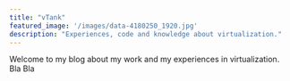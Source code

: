 ```yaml
---
title: "vTank"
featured_image: '/images/data-4180250_1920.jpg'
description: "Experiences, code and knowledge about virtualization."
---
```

Welcome to my blog about my work and my experiences in virtualization. Bla Bla
